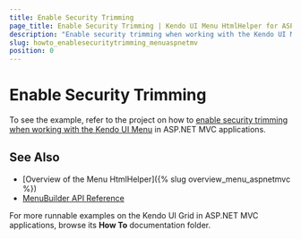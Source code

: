```yaml
---
title: Enable Security Trimming
page_title: Enable Security Trimming | Kendo UI Menu HtmlHelper for ASP.NET MVC
description: "Enable security trimming when working with the Kendo UI Menu in ASP.NET MVC applications."
slug: howto_enablesecuritytrimming_menuaspnetmv
position: 0
---
```


# Enable Security Trimming

To see the example, refer to the project on how to [enable security trimming when working with the Kendo UI Menu](https://github.com/telerik/ui-for-aspnet-mvc-examples/tree/master/menu/security-trimming) in ASP.NET MVC applications.

## See Also

* [Overview of the Menu HtmlHelper]({% slug overview_menu_aspnetmvc %})
* [MenuBuilder API Reference](http://docs.telerik.com/aspnet-mvc/api/Kendo.Mvc.UI.Fluent/MenuBuilder)

For more runnable examples on the Kendo UI Grid in ASP.NET MVC applications, browse its **How To** documentation folder.
